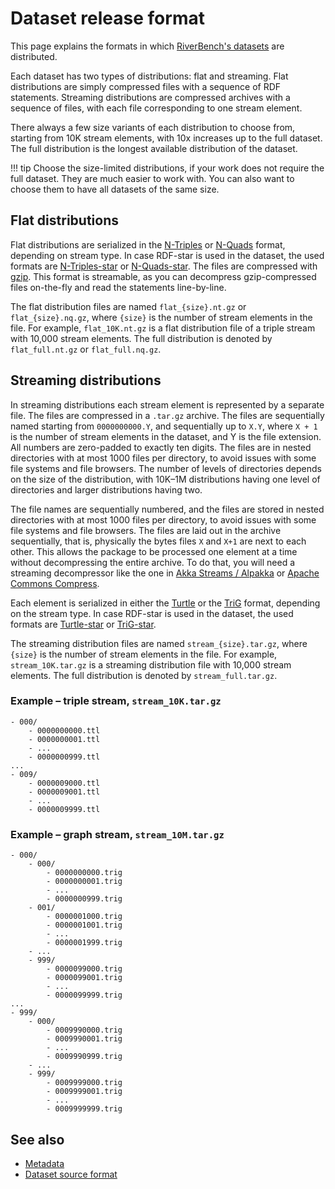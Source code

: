# Dataset release format

This page explains the formats in which [RiverBench's datasets](../datasets/index.md) are distributed.

Each dataset has two types of distributions: flat and streaming. Flat distributions are simply compressed files with a sequence of RDF statements. Streaming distributions are compressed archives with a sequence of files, with each file corresponding to one stream element.

There always a few size variants of each distribution to choose from, starting from 10K stream elements, with 10x increases up to the full dataset. The full distribution is the longest available distribution of the dataset.

!!! tip
    Choose the size-limited distributions, if your work does not require the full dataset. They are much easier to work with. You can also want to choose them to have all datasets of the same size.

## Flat distributions

Flat distributions are serialized in the [N-Triples](https://www.w3.org/TR/n-triples/) or [N-Quads](https://www.w3.org/TR/n-quads/) format, depending on stream type. In case RDF-star is used in the dataset, the used formats are [N-Triples-star](https://www.w3.org/2021/12/rdf-star.html#n-triples-star) or [N-Quads-star](https://www.w3.org/2021/12/rdf-star.html#n-quads-star). The files are compressed with [gzip](https://en.wikipedia.org/wiki/Gzip). This format is streamable, as you can decompress gzip-compressed files on-the-fly and read the statements line-by-line.

The flat distribution files are named `flat_{size}.nt.gz` or `flat_{size}.nq.gz`, where `{size}` is the number of stream elements in the file. For example, `flat_10K.nt.gz` is a flat distribution file of a triple stream with 10,000 stream elements. The full distribution is denoted by `flat_full.nt.gz` or `flat_full.nq.gz`.

## Streaming distributions

In streaming distributions each stream element is represented by a separate file. The files are compressed in a `.tar.gz` archive. The files are sequentially named starting from `0000000000.Y`, and sequentially up to `X.Y`, where `X + 1` is the number of stream elements in the dataset, and Y is the file extension. All numbers are zero-padded to exactly ten digits. The files are in nested directories with at most 1000 files per directory, to avoid issues with some file systems and file browsers. The number of levels of directories depends on the size of the distribution, with 10K–1M distributions having one level of directories and larger distributions having two.

The file names are sequentially numbered, and the files are stored in nested directories with at most 1000 files per directory, to avoid issues with some file systems and file browsers. The files are laid out in the archive sequentially, that is, physically the bytes files `X` and `X+1` are next to each other. This allows the package to be processed one element at a time without decompressing the entire archive. To do that, you will need a streaming decompressor like the one in [Akka Streams / Alpakka](https://doc.akka.io/docs/alpakka/current/file.html) or [Apache Commons Compress](https://commons.apache.org/proper/commons-compress/).

Each element is serialized in either the [Turtle](https://www.w3.org/TR/turtle/) or the [TriG](https://www.w3.org/TR/trig/) format, depending on the stream type. In case RDF-star is used in the dataset, the used formats are [Turtle-star](https://www.w3.org/2021/12/rdf-star.html#turtle-star) or [TriG-star](https://www.w3.org/2021/12/rdf-star.html#trig-star).

The streaming distribution files are named `stream_{size}.tar.gz`, where `{size}` is the number of stream elements in the file. For example, `stream_10K.tar.gz` is a streaming distribution file with 10,000 stream elements. The full distribution is denoted by `stream_full.tar.gz`.

### Example – triple stream, `stream_10K.tar.gz`

```
- 000/
    - 0000000000.ttl
    - 0000000001.ttl
    - ...
    - 0000000999.ttl
...
- 009/
    - 0000009000.ttl
    - 0000009001.ttl
    - ...
    - 0000009999.ttl
```

### Example – graph stream, `stream_10M.tar.gz`

```
- 000/
    - 000/
        - 0000000000.trig
        - 0000000001.trig
        - ...
        - 0000000999.trig
    - 001/
        - 0000001000.trig
        - 0000001001.trig
        - ...
        - 0000001999.trig
    - ...
    - 999/
        - 0000099000.trig
        - 0000099001.trig
        - ...
        - 0000099999.trig
...
- 999/
    - 000/
        - 0009990000.trig
        - 0009990001.trig
        - ...
        - 0009990999.trig
    - ...
    - 999/
        - 0009999000.trig
        - 0009999001.trig
        - ...
        - 0009999999.trig
```

## See also

- [Metadata](metadata.md)
- [Dataset source format](dataset-source-format.md)
